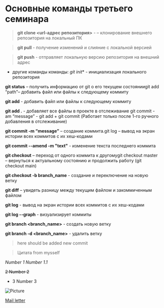 # Основные команды третьего семинара

> **git clone <url-адрес репозитория>** - – клонирование внешнего репозитория на локальный ПК

> **git pull** - получение изменений и слияние с локальной версией

> **git push** - отправляет локальную версию репозитория на внешний адрес


+ другие команды команды:
*git init** - инициализация локального репозитория

**git status** – получить информацию от git о его текущем состоянииgit add “path”– добавить файл или файлы к следующему коммиту

**git add** - добавить файл или файлы к следующему коммиту

**git add .** - добавляет все файлы в проекте в отслеживание git commit -am “message” - git add + git commit (Работает только после 1-го ручного добавления в отслеживание)

 **git commit -m “message”** – создание коммита.git log – вывод на экран истории всех коммитов с их хеш-кодами

 **git commit --amend -m "text"** - изменение текста последнего коммита

**git checkout** – переход от одного коммита к другомуgit checkout master – вернуться к актуальному состоянию и продолжить работу (git checkout main)

**git checkout -b branch_name** - создание и переключение на новую ветку

**git diff** – увидеть разницу между текущим файлом и закоммиченным файлом

**git log** - вывод на экран истории всех коммитов с их хеш-кодами

**git log --graph** - визуализирует коммиты

**git branch <branch_name>** - создать новую ветку

**git branch -d <branch_name>** - удалить ветку

>here should be added new commit



> Цитата from mysself

*Number 1*
_Number 1.1_

~~2 Number 2~~

* 3 Number 3

![Picture](index.jpeg)

[Mail letter](www.mail.ru)